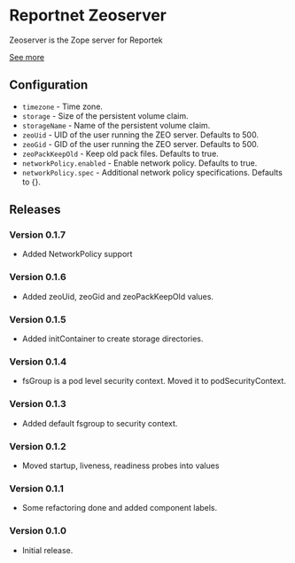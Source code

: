 # Reportnet Zeoserver

Zeoserver is the Zope server for Reportek

[See more](https://github.com/eea/eea.docker.reportek.zeoserver)

## Configuration

- `timezone` - Time zone.
- `storage` - Size of the persistent volume claim.
- `storageName` - Name of the persistent volume claim.
- `zeoUid` - UID of the user running the ZEO server. Defaults to 500.
- `zeoGid` - GID of the user running the ZEO server. Defaults to 500.
- `zeoPackKeepOld` - Keep old pack files. Defaults to true.
- `networkPolicy.enabled` - Enable network policy. Defaults to true.
- `networkPolicy.spec` - Additional network policy specifications. Defaults to {}.

## Releases

### Version 0.1.7
- Added NetworkPolicy support

### Version 0.1.6
- Added zeoUid, zeoGid and zeoPackKeepOld values.

### Version 0.1.5
- Added initContainer to create storage directories.

### Version 0.1.4
- fsGroup is a pod level security context. Moved it to podSecurityContext.

### Version 0.1.3
- Added default fsgroup to security context.

### Version 0.1.2
- Moved startup, liveness, readiness probes into values

### Version 0.1.1
- Some refactoring done and added component labels.

### Version 0.1.0
- Initial release.
